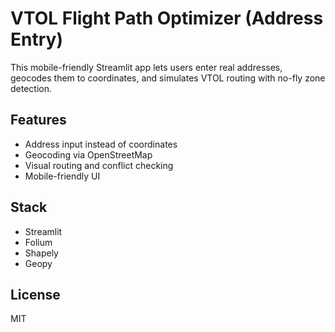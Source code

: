 # VTOL Flight Path Optimizer (Address Entry)

This mobile-friendly Streamlit app lets users enter real addresses, geocodes them to coordinates, and simulates VTOL routing with no-fly zone detection.

## Features
- Address input instead of coordinates
- Geocoding via OpenStreetMap
- Visual routing and conflict checking
- Mobile-friendly UI

## Stack
- Streamlit
- Folium
- Shapely
- Geopy

## License
MIT